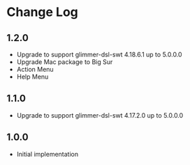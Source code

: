 # Change Log

## 1.2.0

- Upgrade to support glimmer-dsl-swt 4.18.6.1 up to 5.0.0.0
- Upgrade Mac package to Big Sur
- Action Menu
- Help Menu

## 1.1.0

- Upgrade to support glimmer-dsl-swt 4.17.2.0 up to 5.0.0.0

## 1.0.0

- Initial implementation
